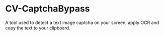 # CV-CaptchaBypass
A tool used to detect a text image captcha on your screen, apply OCR and copy the text to your clipboard.
